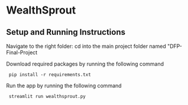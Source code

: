 # WealthSprout

<h2>Setup and Running Instructions</h2>

<p>Navigate to the right folder: cd into the main project folder named "DFP-Final-Project</p>

<p>Download required packages by running the following command </p>
<code> pip install -r requirements.txt </code>
<br>

<p>Run the app by running the following command </p>
<code> streamlit run wealthsprout.py  </code>
<br>

